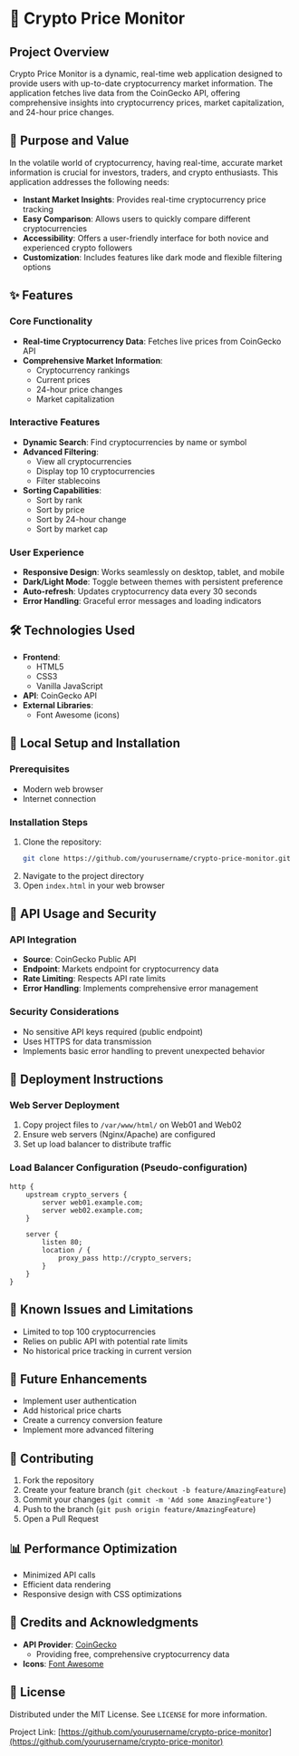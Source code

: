 # 🚀 Crypto Price Monitor

## Project Overview

Crypto Price Monitor is a dynamic, real-time web application designed to provide users with up-to-date cryptocurrency market information. The application fetches live data from the CoinGecko API, offering comprehensive insights into cryptocurrency prices, market capitalization, and 24-hour price changes.

## 🎯 Purpose and Value

In the volatile world of cryptocurrency, having real-time, accurate market information is crucial for investors, traders, and crypto enthusiasts. This application addresses the following needs:

- **Instant Market Insights**: Provides real-time cryptocurrency price tracking
- **Easy Comparison**: Allows users to quickly compare different cryptocurrencies
- **Accessibility**: Offers a user-friendly interface for both novice and experienced crypto followers
- **Customization**: Includes features like dark mode and flexible filtering options

## ✨ Features

### Core Functionality
- **Real-time Cryptocurrency Data**: Fetches live prices from CoinGecko API
- **Comprehensive Market Information**:
  - Cryptocurrency rankings
  - Current prices
  - 24-hour price changes
  - Market capitalization

### Interactive Features
- **Dynamic Search**: Find cryptocurrencies by name or symbol
- **Advanced Filtering**:
  - View all cryptocurrencies
  - Display top 10 cryptocurrencies
  - Filter stablecoins
- **Sorting Capabilities**: 
  - Sort by rank
  - Sort by price
  - Sort by 24-hour change
  - Sort by market cap

### User Experience
- **Responsive Design**: Works seamlessly on desktop, tablet, and mobile
- **Dark/Light Mode**: Toggle between themes with persistent preference
- **Auto-refresh**: Updates cryptocurrency data every 30 seconds
- **Error Handling**: Graceful error messages and loading indicators

## 🛠 Technologies Used

- **Frontend**: 
  - HTML5
  - CSS3
  - Vanilla JavaScript
- **API**: CoinGecko API
- **External Libraries**: 
  - Font Awesome (icons)

## 🚀 Local Setup and Installation

### Prerequisites
- Modern web browser
- Internet connection

### Installation Steps
1. Clone the repository:
   ```bash
   git clone https://github.com/yourusername/crypto-price-monitor.git
   ```
2. Navigate to the project directory
3. Open `index.html` in your web browser

## 🔐 API Usage and Security

### API Integration
- **Source**: CoinGecko Public API
- **Endpoint**: Markets endpoint for cryptocurrency data
- **Rate Limiting**: Respects API rate limits
- **Error Handling**: Implements comprehensive error management

### Security Considerations
- No sensitive API keys required (public endpoint)
- Uses HTTPS for data transmission
- Implements basic error handling to prevent unexpected behavior

## 📡 Deployment Instructions

### Web Server Deployment
1. Copy project files to `/var/www/html/` on Web01 and Web02
2. Ensure web servers (Nginx/Apache) are configured
3. Set up load balancer to distribute traffic

### Load Balancer Configuration (Pseudo-configuration)
```nginx
http {
    upstream crypto_servers {
        server web01.example.com;
        server web02.example.com;
    }

    server {
        listen 80;
        location / {
            proxy_pass http://crypto_servers;
        }
    }
}
```

## 🐛 Known Issues and Limitations
- Limited to top 100 cryptocurrencies
- Relies on public API with potential rate limits
- No historical price tracking in current version

## 🚀 Future Enhancements
- Implement user authentication
- Add historical price charts
- Create a currency conversion feature
- Implement more advanced filtering

## 🤝 Contributing
1. Fork the repository
2. Create your feature branch (`git checkout -b feature/AmazingFeature`)
3. Commit your changes (`git commit -m 'Add some AmazingFeature'`)
4. Push to the branch (`git push origin feature/AmazingFeature`)
5. Open a Pull Request

## 📊 Performance Optimization
- Minimized API calls
- Efficient data rendering
- Responsive design with CSS optimizations

## 🙏 Credits and Acknowledgments
- **API Provider**: [CoinGecko](https://www.coingecko.com/)
  - Providing free, comprehensive cryptocurrency data
- **Icons**: [Font Awesome](https://fontawesome.com/)

## 📄 License
Distributed under the MIT License. See `LICENSE` for more information.

Project Link: [https://github.com/yourusername/crypto-price-monitor](https://github.com/yourusername/crypto-price-monitor)
